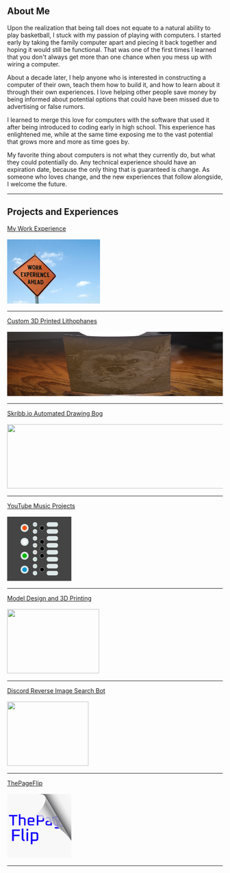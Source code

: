 ## About Me

Upon the realization that being tall does not equate to a natural ability to play basketball, I stuck with my passion of playing with computers. I started early by taking the family computer apart and piecing it back together and hoping it would still be functional. That was one of the first times I learned that you don't always get more than one chance when you mess up with wiring a computer. 

About a decade later, I help anyone who is interested in constructing a computer of their own, teach them how to build it, and how to learn about it through their own experiences. I love helping other people save money by being informed about potential options that could have been missed due to advertising or false rumors. 

I learned to merge this love for computers with the software that used it after being introduced to coding early in high school. This experience has enlightened me, while at the same time exposing me to the vast potential that grows more and more as time goes by. 

My favorite thing about computers is not what they currently do, but what they could potentially do. Any technical experience should have an expiration date, because the only thing that is guaranteed is change. As someone who loves change, and the new experiences that follow alongside, I welcome the future.  

---

## Projects and Experiences

[My Work Experience](/work_experience)
<br><br>
<img src="images/work_ahead.jpg?raw=true" style="width:217px;height:150px;" href="http://thomasjbarlow.com/work_experience"/>

---

[Custom 3D Printed Lithophanes](/custom_lithophanes)
<br><br>
<img src="images/lithophanes/DSC_4059_smaller.png" style="width:534px;height:150px;" href="http://thomasjbarlow.com/custom_lithophanes"/>

---

[Skribb.io Automated Drawing Bog](/skribblio_bot)
<br><br>
<img src="https://skribbl.io/res/logo.gif" style="width:534px;height:150px;" href="http://thomasjbarlow.com/skribblio_bot"/>

---

[YouTube Music Projects](/youtube_channel)
<br><br>
<img src="images/op1-simplified.jpg" style="width:150px;height:150px;" href="http://thomasjbarlow.com/youtube_channel"/>

---

[Model Design and 3D Printing](/model_design)
<br><br>
<img src="https://cdn.thingiverse.com/renders/ea/1b/d0/88/82/e57b3c2c844194c33cb7e79efb715a03_preview_featured.jpg" style="width:215px;height:150px;" href="http://thomasjbarlow.com/model_design"/>

---

[Discord Reverse Image Search Bot](/discord_search_bot)
<br><br>
<img src="https://discordapp.com/assets/20d185289ca0178b8dd30d7605f6dc72.svg" style="width:190px;height:150px;" href="http://thomasjbarlow.com/discord_search_bot"/>

---

[ThePageFlip](/thepageflip)
<br><br>
<img src="images/thepageflip.jpg?raw=true" style="width:150px;height:150px;" href="http://thomasjbarlow.com/thepageflip"/>

---



